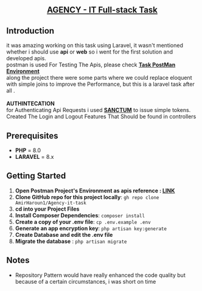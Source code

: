 <h2 align="center">
    <a href="https://www.postman.com/grey-firefly-242861/workspace/agency-it-task" target="_blank">
    AGENCY - IT Full-stack Task
    </a>
</h2>

## Introduction

it was amazing working on this task using Laravel, it wasn't mentioned whether i should use **api** or **web** so i went for the first solution and developed apis.
<br />
postman is used For Testing The Apis, please check **[Task PostMan Environment](https://www.postman.com/grey-firefly-242861/workspace/agency-it-task/collection/11934912-363ccaa8-bfcc-48ea-8c86-2f4b90d7da1c)** 
<br />
along the project there were some parts where we could replace eloquent with simple joins to improve the Performance, but this is a laravel task after all .
<br />
<br />
**AUTHINTECATION**
<br />
for Authenticating Api Requests i used **[SANCTUM](https://laravel.com/docs/8.x/sanctum)** to issue simple tokens.
<br>Created The Login and Logout Features That Should be found in controllers

## Prerequisites

- **PHP** = 8.0
- **LARAVEL** = 8.x

## Getting Started
1. **Open Postman Project's Environment as apis reference : [LINK](https://www.postman.com/grey-firefly-242861/workspace/agency-it-task/collection/11934912-363ccaa8-bfcc-48ea-8c86-2f4b90d7da1c)**
1. **Clone GitHub repo for this project locally**: `gh repo clone AmirHaroun1/Agency-it-task`
2. **cd into your Project Files**
3. **Install Composer Dependencies**: `composer install`
4. **Create a copy of your .env file**: `cp .env.example .env`
5. **Generate an app encryption key**: `php artisan key:generate`
6. **Create Database and edit the .env file**
7. **Migrate the database** : `php artisan migrate`


## Notes

- Repository Pattern would have really enhanced the code quality but because of a certain circumstances, i was short on time
